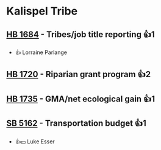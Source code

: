 # Kalispel Tribe

## [HB 1684](/bill/2023-24/hb/1684/) - Tribes/job title reporting 👍1  
* 👍 Lorraine Parlange

## [HB 1720](/bill/2023-24/hb/1720/) - Riparian grant program 👍2  

## [HB 1735](/bill/2023-24/hb/1735/) - GMA/net ecological gain 👍1  

## [SB 5162](/bill/2023-24/sb/5162/) - Transportation budget 👍1  
* 👍💵 Luke Esser